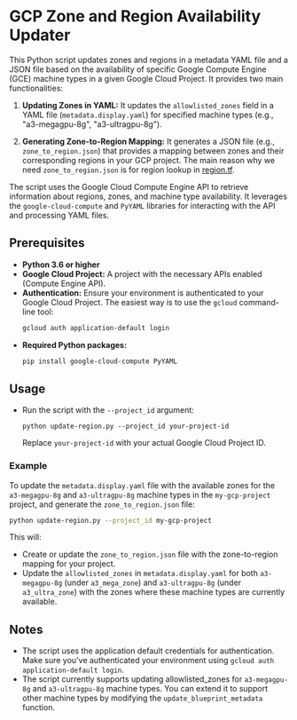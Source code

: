 # GCP Zone and Region Availability Updater

This Python script updates zones and regions in a metadata YAML file and a JSON file based on the availability of specific Google Compute Engine (GCE) machine types in a given Google Cloud Project. It provides two main functionalities:

1. **Updating Zones in YAML:** It updates the `allowlisted_zones` field in a YAML file (`metadata.display.yaml`) for specified machine types (e.g., "a3-megagpu-8g", "a3-ultragpu-8g"). 

2. **Generating Zone-to-Region Mapping:** It generates a JSON file (e.g., `zone_to_region.json`) that provides a mapping between zones and their corresponding regions in your GCP project. The main reason why we need `zone_to_region.json` is for region lookup in [region.tf](https://github.com/GoogleCloudPlatform/ai-on-gke/blob/qss-poc/applications/hcc/region.tf#L2).

The script uses the Google Cloud Compute Engine API to retrieve information about regions, zones, and machine type availability. It leverages the `google-cloud-compute` and `PyYAML` libraries for interacting with the API and processing YAML files.

## Prerequisites

* **Python 3.6 or higher**
* **Google Cloud Project:** A project with the necessary APIs enabled (Compute Engine API).
* **Authentication:** Ensure your environment is authenticated to your Google Cloud Project. The easiest way is to use the `gcloud` command-line tool:
   ```bash
   gcloud auth application-default login
   ```
* **Required Python packages:**
  ```Bash
  pip install google-cloud-compute PyYAML
  ```
## Usage
* Run the script with the `--project_id` argument:
  ```
  python update-region.py --project_id your-project-id
  ```
  Replace `your-project-id` with your actual Google Cloud Project ID.


### Example
To update the `metadata.display.yaml` file with the available zones for the `a3-megagpu-8g` and `a3-ultragpu-8g` machine types in the `my-gcp-project` project, and generate the `zone_to_region.json` file:
```Bash
python update-region.py --project_id my-gcp-project 
```
This will:

* Create or update the `zone_to_region.json` file with the zone-to-region mapping for your project.
* Update the `allowlisted_zones` in `metadata.display.yaml` for both `a3-megagpu-8g` (under `a3_mega_zone`) and `a3-ultragpu-8g` (under `a3_ultra_zone`) with the zones where these machine types are currently available.


## Notes
* The script uses the application default credentials for authentication. Make sure you've authenticated your environment using `gcloud auth application-default login`.
* The script currently supports updating allowlisted_zones for `a3-megagpu-8g` and `a3-ultragpu-8g` machine types. You can extend it to support other machine types by modifying the `update_blueprint_metadata` function.